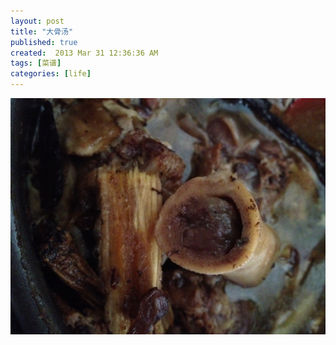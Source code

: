 ```yaml
---
layout: post
title: "大骨汤"
published: true
created:  2013 Mar 31 12:36:36 AM
tags: [菜谱]
categories: [life]
---
```


![dagutang](/images/dagutang-1024x768.JPG "dagutang")
